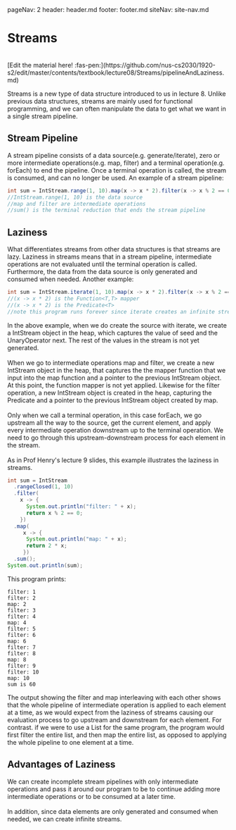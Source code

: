 <frontmatter>
  pageNav: 2
  header: header.md
  footer: footer.md
  siteNav: site-nav.md
</frontmatter>

<br> 

# Streams
<br> 
<!-- DO NOT DELETE THIS LINK AND PLEASE WRITE BELOW THIS LINK-->
[Edit the material here! :fas-pen:](https://github.com/nus-cs2030/1920-s2/edit/master/contents/textbook/lecture08/Streams/pipelineAndLaziness.md)
<!-- DO NOT DELETE THIS LINK AND PLEASE WRITE BELOW THIS LINK-->
<br>

Streams is a new type of data structure introduced to us in lecture 8. Unlike previous data structures, streams are mainly used for
functional programming, and we can often manipulate the data to get what we want in a single stream pipeline.

## Stream Pipeline
A stream pipeline consists of a data source(e.g. generate/iterate), zero or more intermediate operations(e.g. map, filter) and a 
terminal operation(e.g. forEach) to end the pipeline. Once a terminal operation is called, the stream is consumed, and can no longer be
used. An example of a stream pipeline:

```java
int sum = IntStream.range(1, 10).map(x -> x * 2).filter(x -> x % 2 == 0).sum();
//IntStream.range(1, 10) is the data source
//map and filter are intermediate operations
//sum() is the terminal reduction that ends the stream pipeline
```
## Laziness
What differentiates streams from other data structures is that streams are lazy. Laziness in streams means that in a stream pipeline,
intermediate operations are not evaluated until the terminal operation is called. Furthermore, the data from the data source is only
generated and consumed when needed. Another example:
```java
int sum = IntStream.iterate(1, 10).map(x -> x * 2).filter(x -> x % 2 == 0).forEach(System.out::println);
//(x -> x * 2) is the Function<T,T> mapper
//(x -> x * 2) is the Predicate<T>
//note this program runs forever since iterate creates an infinite stream
```
In the above example, when we do create the source with iterate, we create a IntStream object in the heap, which captures the value of 
seed and the UnaryOperator next. The rest of the values in the stream is not yet generated. 
<br>
<br>
When we go to intermediate operations map and filter, we create a new IntStream object in the heap, that captures the the mapper 
function that we input into the map function and a pointer to the previous IntStream object. At this point, the function mapper is not
yet applied. Likewise for the filter operation, a new IntStream object is created in the heap, capturing the Predicate<T> and a pointer
to the previous IntStream object created by map.
<br>
<br>
Only when we call a terminal operation, in this case forEach, we go upstream all the way to the source, get the current element, and
apply every intermediate operation downstream up to the terminal operation. We need to go through this upstream-downstream process for
each element in the stream.
<br>
<br>
As in Prof Henry's lecture 9 slides, this example illustrates the laziness in streams.
```java
int sum = IntStream
  .rangeClosed(1, 10)
  .filter(
    x -> {
      System.out.println("filter: " + x);
      return x % 2 == 0;
    })
  .map(
     x -> {
      System.out.println("map: " + x);
      return 2 * x;
     })
  .sum();
System.out.println(sum);
```
This program prints:
```
filter: 1
filter: 2
map: 2
filter: 3
filter: 4
map: 4
filter: 5
filter: 6
map: 6
filter: 7
filter: 8
map: 8
filter: 9
filter: 10
map: 10
sum is 60
```
The output showing the filter and map interleaving with each other shows that the whole pipeline of intermediate operation is applied 
to each element at a time, as we would expect from the laziness of streams causing our evaluation process to go upstream and downstream
for each element. For contrast. if we were to use a List for the same program, the program would first filter the entire list, and then
map the entire list, as opposed to applying the whole pipeline to one element at a time.

## Advantages of Laziness
We can create incomplete stream pipelines with only intermediate operations and pass it around our program to be to continue adding more
intermediate operations or to be consumed at a later time.
<br>
<br>
In addition, since data elements are only generated and consumed when needed, we can create infinite streams.
